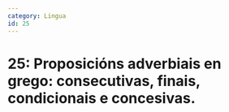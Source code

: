 ```yaml
---
category: Lingua
id: 25
---
```


# 25: Proposicións adverbiais en grego: consecutivas, finais, condicionais e concesivas.
